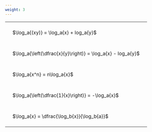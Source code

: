 ```yaml
---
weight: 3
---
```


<style type="text/css">
#T_f3290 th.col_heading {
  text-align: left;
  font-size: 1em;
}
#T_f3290 td {
  text-align: left;
  font-size: 1em;
  padding: 1.5em;
}
</style>
<table id="T_f3290">
  <thead>
  </thead>
  <tbody>
    <tr>
      <td id="T_f3290_row0_col0" class="data row0 col0" >$\log_a{(xy)} = \log_a{x} + log_a{y}$</td>
    </tr>
    <tr>
      <td id="T_f3290_row1_col0" class="data row1 col0" >$\log_a{\left(\dfrac{x}{y}\right)} = \log_a{x} - log_a{y}$</td>
    </tr>
    <tr>
      <td id="T_f3290_row2_col0" class="data row2 col0" >$\log_a{x^n} = n\log_a{x}$</td>
    </tr>
    <tr>
      <td id="T_f3290_row3_col0" class="data row3 col0" >$\log_a{\left(\dfrac{1}{x}\right)} = -\log_a{x}$</td>
    </tr>
    <tr>
      <td id="T_f3290_row4_col0" class="data row4 col0" >$\log_a{x} = \dfrac{\log_b{x}}{\log_b{a}}$</td>
    </tr>
  </tbody>
</table>
